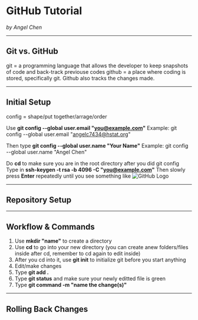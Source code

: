 # GitHub Tutorial

_by Angel Chen_

---
## Git vs. GitHub
git = a programming language that allows the developer to keep snapshots of code and back-track previouse codes
github = a place where coding is stored, specifically git.
Github also tracks the changes made.


---
## Initial Setup
config = shape/put together/arrage/order

Use **git config --global user.email "you@example.com"**
Example: git config --global user.email "angelc7434@hstat.org"

Then type **git config --global user.name "Your Name"**
Example: git config --global user.name "Angel Chen"

Do **cd** to make sure you are in the root directory after you did git config
Type in **ssh-keygen -t rsa -b 4096 -C "you@example.com"**
Then slowly press **Enter** repeatedly until you see something like
![GitHub Logo](key's-randomart.png)

---
## Repository Setup



---
## Workflow & Commands
1. Use **mkdir "name"** to create a directory  
2. Use **cd** to go into your new directory (you can create anew folders/files inside after cd, remember to cd again to edit inside)  
3. After you cd into it, use **git init** to initialize git before you start anything  
4. Edit/make changes  
5. Type **git add .**  
6. Type **git status** and make sure your newly editted file is green  
7. Type **git command -m "name the change(s)"**


---
## Rolling Back Changes